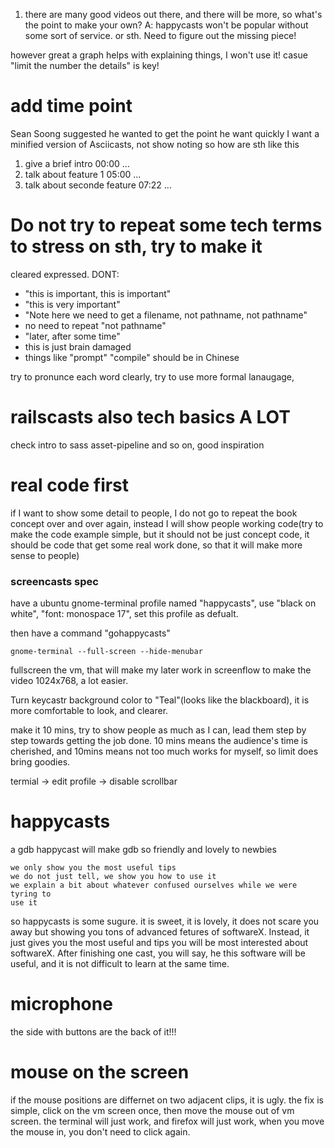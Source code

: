 1. there are many good videos out there, and there will be more, so what's the
point to make your own?
   A: happycasts won't be popular without some sort of service. or sth.
      Need to figure out the missing piece!

however great a graph helps with explaining things, I won't use it!
casue "limit the number the details" is key!

# add time point

Sean Soong suggested he wanted to get the point he want quickly
I want a minified version of Asciicasts, not show noting
so how are sth like this

  1. give a brief intro 00:00
     ...
  2. talk about feature 1 05:00
     ...
  3. talk about seconde feature 07:22
     ...


# Do not try to repeat some tech terms to stress on sth, try to make it
cleared expressed.
DONT:
  - "this is important, this is important"
  - "this is very important"
  - "Note here we need to get a filename, not pathname, not pathname"
  - no need to repeat "not pathname"
  - "later, after some time"
  - this is just brain damaged
  - things like "prompt" "compile" should be in Chinese
 
try to pronunce each word clearly, try to use more formal lanaugage,
# railscasts also tech basics A LOT
check intro to sass asset-pipeline and so on, good inspiration 
# real code first

if I want to show some detail to people, I do not go to repeat the book
concept over and over again, instead I will show people working code(try to
make the code example simple, but it should not be just concept code, it
should be code that get some real work done, so that it will make more sense
to people)

### screencasts spec

have a  ubuntu gnome-terminal profile named "happycasts", use "black on white", "font: monospace 17", set this profile as defualt.

then have a command "gohappycasts"

    gnome-terminal --full-screen --hide-menubar

fullscreen the vm, that will make my later work in screenflow to make the video 1024x768, a lot easier.

Turn keycastr background color to "Teal"(looks like the blackboard), it is more comfortable to look, and clearer.

make it 10 mins, try to show people as much as I can, lead them step by step towards getting the job done.
10 mins means the audience's time is cherished, and 10mins means not too much works for myself, so limit does bring goodies.

termial -> edit profile -> disable scrollbar


# happycasts
a gdb happycast will make gdb so friendly and lovely to newbies
    
    we only show you the most useful tips
    we do not just tell, we show you how to use it
    we explain a bit about whatever confused ourselves while we were tyring to
    use it
    
so happycasts is some sugure.
it is sweet, it is lovely, it does not scare you away but showing you tons of
advanced fetures of softwareX. Instead, it just gives you the most useful and
tips you will be most interested about softwareX. After finishing one cast,
you will say, he this software will be useful, and it is not difficult to
learn at the same time.


# microphone
the side with buttons are the back of it!!!

# mouse on the screen
if the mouse positions are differnet on two adjacent clips, it is ugly.
the fix is simple, click on the vm screen once, then move the mouse out of vm
screen. the terminal will just work, and firefox will just work, when you move
the mouse in, you don't need to click again.
